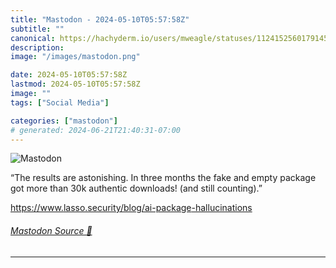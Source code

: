 ```yaml
---
title: "Mastodon - 2024-05-10T05:57:58Z"
subtitle: ""
canonical: https://hachyderm.io/users/mweagle/statuses/112415256017914508
description:
image: "/images/mastodon.png"

date: 2024-05-10T05:57:58Z
lastmod: 2024-05-10T05:57:58Z
image: ""
tags: ["Social Media"]

categories: ["mastodon"]
# generated: 2024-06-21T21:40:31-07:00
---
```

![Mastodon](/images/mastodon.png)

<p>“The results are astonishing. In three months the fake and empty package got more than 30k authentic downloads! (and still counting).”</p><p><a href="https://www.lasso.security/blog/ai-package-hallucinations" target="_blank" rel="nofollow noopener noreferrer" translate="no"><span class="invisible">https://www.</span><span class="ellipsis">lasso.security/blog/ai-package</span><span class="invisible">-hallucinations</span></a></p>


###### [Mastodon Source 🐘](https://hachyderm.io/@mweagle/112415256017914508)

___
